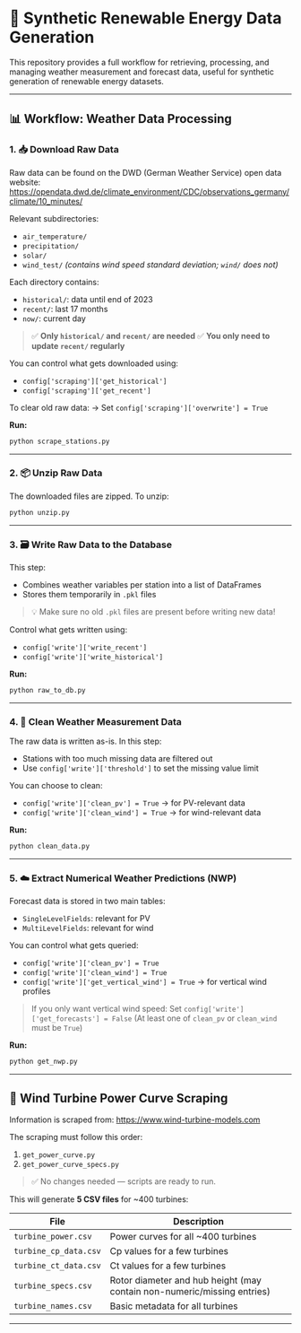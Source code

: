 # 🌱 Synthetic Renewable Energy Data Generation

This repository provides a full workflow for retrieving, processing, and managing weather measurement and forecast data, useful for synthetic generation of renewable energy datasets.

---

## 📊 Workflow: Weather Data Processing

### 1. 📥 Download Raw Data

Raw data can be found on the DWD (German Weather Service) open data website:
https://opendata.dwd.de/climate_environment/CDC/observations_germany/climate/10_minutes/

Relevant subdirectories:

- `air_temperature/`
- `precipitation/`
- `solar/`
- `wind_test/` *(contains wind speed standard deviation; `wind/` does not)*

Each directory contains:

- `historical/`: data until end of 2023
- `recent/`: last 17 months
- `now/`: current day

> ✅ **Only `historical/` and `recent/` are needed**
> ✅ **You only need to update `recent/` regularly**

You can control what gets downloaded using:

- `config['scraping']['get_historical']`
- `config['scraping']['get_recent']`

To clear old raw data:
→ Set `config['scraping']['overwrite'] = True`

**Run:**

```bash
python scrape_stations.py
```

---

### 2. 📦 Unzip Raw Data

The downloaded files are zipped. To unzip:

```bash
python unzip.py
```

---

### 3. 🗃️ Write Raw Data to the Database

This step:

- Combines weather variables per station into a list of DataFrames
- Stores them temporarily in `.pkl` files

> 💡 Make sure no old `.pkl` files are present before writing new data!

Control what gets written using:

- `config['write']['write_recent']`
- `config['write']['write_historical']`

**Run:**

```bash
python raw_to_db.py
```

---

### 4. 🧹 Clean Weather Measurement Data

The raw data is written as-is. In this step:

- Stations with too much missing data are filtered out
- Use `config['write']['threshold']` to set the missing value limit

You can choose to clean:

- `config['write']['clean_pv'] = True` → for PV-relevant data
- `config['write']['clean_wind'] = True` → for wind-relevant data

**Run:**

```bash
python clean_data.py
```

---

### 5. ☁️ Extract Numerical Weather Predictions (NWP)

Forecast data is stored in two main tables:

- `SingleLevelFields`: relevant for PV
- `MultiLevelFields`: relevant for wind

You can control what gets queried:

- `config['write']['clean_pv'] = True`
- `config['write']['clean_wind'] = True`
- `config['write']['get_vertical_wind'] = True` → for vertical wind profiles

> If you only want vertical wind speed:
> Set `config['write']['get_forecasts'] = False`
> (At least one of `clean_pv` or `clean_wind` must be `True`)

**Run:**

```bash
python get_nwp.py
```

---

## 🔧 Wind Turbine Power Curve Scraping

Information is scraped from:
https://www.wind-turbine-models.com

The scraping must follow this order:

1. `get_power_curve.py`
2. `get_power_curve_specs.py`

> ✅ No changes needed — scripts are ready to run.

This will generate **5 CSV files** for ~400 turbines:

| File                   | Description                                                                 |
|------------------------|-----------------------------------------------------------------------------|
| `turbine_power.csv`    | Power curves for all ~400 turbines                                          |
| `turbine_cp_data.csv`  | Cp values for a few turbines                                                |
| `turbine_ct_data.csv`  | Ct values for a few turbines                                                |
| `turbine_specs.csv`    | Rotor diameter and hub height (may contain non-numeric/missing entries)     |
| `turbine_names.csv`    | Basic metadata for all turbines                                             |

---